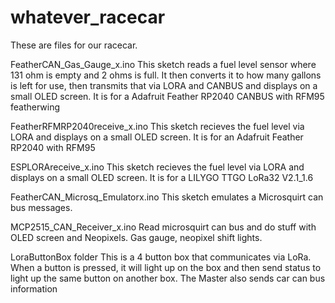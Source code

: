 # whatever_racecar
These are files for our racecar.

FeatherCAN_Gas_Gauge_x.ino 
  This sketch reads a fuel level sensor where 131 ohm is empty and 2 ohms is full.  It then converts it to how many gallons is left for use, then transmits that via LORA and CANBUS and displays on a small OLED screen.
  It is for a Adafruit Feather RP2040 CANBUS with RFM95 featherwing

FeatherRFMRP2040receive_x.ino
  This sketch recieves the fuel level via LORA and displays on a small OLED screen.  It is for an Adafruit Feather RP2040 with RFM95

ESPLORAreceive_x.ino
  This sketch recieves the fuel level via LORA and displays on a small OLED screen. It is for a LILYGO TTGO LoRa32 V2.1_1.6

FeatherCAN_Microsq_Emulatorx.ino
  This sketch emulates a Microsquirt can bus messages.

MCP2515_CAN_Receiver_x.ino 
  Read microsquirt can bus and do stuff with OLED screen and Neopixels.  Gas gauge, neopixel shift lights.

LoraButtonBox folder
  This is a 4 button box that communicates via LoRa.  When a button is pressed, it will light up on the box and then send status to light up the same button on another box.  The Master also sends car can bus information
